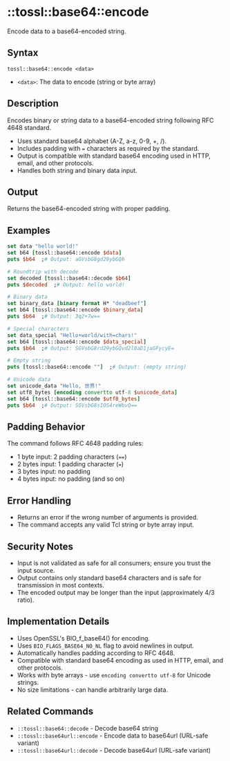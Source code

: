 # ::tossl::base64::encode

Encode data to a base64-encoded string.

## Syntax

    tossl::base64::encode <data>

- `<data>`: The data to encode (string or byte array)

## Description

Encodes binary or string data to a base64-encoded string following RFC 4648 standard.

- Uses standard base64 alphabet (A-Z, a-z, 0-9, +, /).
- Includes padding with `=` characters as required by the standard.
- Output is compatible with standard base64 encoding used in HTTP, email, and other protocols.
- Handles both string and binary data input.

## Output

Returns the base64-encoded string with proper padding.

## Examples

```tcl
set data "hello world!"
set b64 [tossl::base64::encode $data]
puts $b64  ;# Output: aGVsbG8gd29ybGQh

# Roundtrip with decode
set decoded [tossl::base64::decode $b64]
puts $decoded  ;# Output: hello world!

# Binary data
set binary_data [binary format H* "deadbeef"]
set b64 [tossl::base64::encode $binary_data]
puts $b64  ;# Output: 3q2+7w==

# Special characters
set data_special "Hello+world/with=chars!"
set b64 [tossl::base64::encode $data_special]
puts $b64  ;# Output: SGVsbG8rd29ybGQvd2l0aD1jaGFycyE=

# Empty string
puts [tossl::base64::encode ""]  ;# Output: (empty string)

# Unicode data
set unicode_data "Hello, 世界!"
set utf8_bytes [encoding convertto utf-8 $unicode_data]
set b64 [tossl::base64::encode $utf8_bytes]
puts $b64  ;# Output: SGVsbG8sIOS4reWbvQ==
```

## Padding Behavior

The command follows RFC 4648 padding rules:
- 1 byte input: 2 padding characters (`==`)
- 2 bytes input: 1 padding character (`=`)
- 3 bytes input: no padding
- 4 bytes input: no padding (and so on)

## Error Handling

- Returns an error if the wrong number of arguments is provided.
- The command accepts any valid Tcl string or byte array input.

## Security Notes

- Input is not validated as safe for all consumers; ensure you trust the input source.
- Output contains only standard base64 characters and is safe for transmission in most contexts.
- The encoded output may be longer than the input (approximately 4/3 ratio).

## Implementation Details

- Uses OpenSSL's BIO_f_base64() for encoding.
- Uses `BIO_FLAGS_BASE64_NO_NL` flag to avoid newlines in output.
- Automatically handles padding according to RFC 4648.
- Compatible with standard base64 encoding as used in HTTP, email, and other protocols.
- Works with byte arrays - use `encoding convertto utf-8` for Unicode strings.
- No size limitations - can handle arbitrarily large data.

## Related Commands

- `::tossl::base64::decode` - Decode base64 string
- `::tossl::base64url::encode` - Encode data to base64url (URL-safe variant)
- `::tossl::base64url::decode` - Decode base64url (URL-safe variant) 